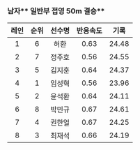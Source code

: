 ### 남자** 일반부 접영 50m 결승**

| 레인 | 순위 | 선수명 | 반응속도 | 기록 |
| :---: | :---: | :---: | :---: | :---: |
| 1 | 6 | 허환 | 0.63 | 24.48 |
| 2 | 7 | 정주호 | 0.56 | 24.55 |
| 3 | 5 | 김지훈 | 0.64 | 24.37 |
| 4 | 1 | 임성혁 | 0.56 | 23.96 |
| 5 | 2 | 윤석환 | 0.64 | 24.11 |
| 6 | 8 | 박민규 | 0.67 | 24.61 |
| 7 | 4 | 권한얼 | 0.67 | 24.25 |
| 8 | 3 | 최재석 | 0.66 | 24.19 |



